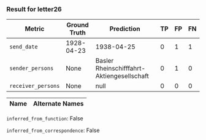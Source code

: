 ### Result for letter26
| Metric           | Ground Truth | Prediction | TP | FP | FN |
|------------------|--------------|------------|----|----|----|
| `send_date`        | 1928-04-23 | 1938-04-25 | 0 | 1 | 1 |
| `sender_persons`  | None | Basler Rheinschifffahrt-Aktiengesellschaft | 0 | 1 | 0 |
| `receiver_persons` | None | null | 0 | 0 | 0 |

| Name | Alternate Names |
| --- | --- |

`inferred_from_function`: False

`inferred_from_correspondence`: False
